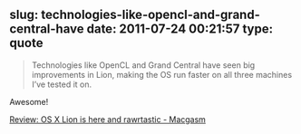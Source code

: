 slug: technologies-like-opencl-and-grand-central-have
date: 2011-07-24 00:21:57
type: quote
---

> Technologies like OpenCL and Grand Central have seen big improvements in Lion, making the OS run faster on all three machines I’ve tested it on.

Awesome!

 [Review: OS X Lion is here and rawrtastic - Macgasm](http://www.macgasm.net/2011/07/19/lion-review/)
